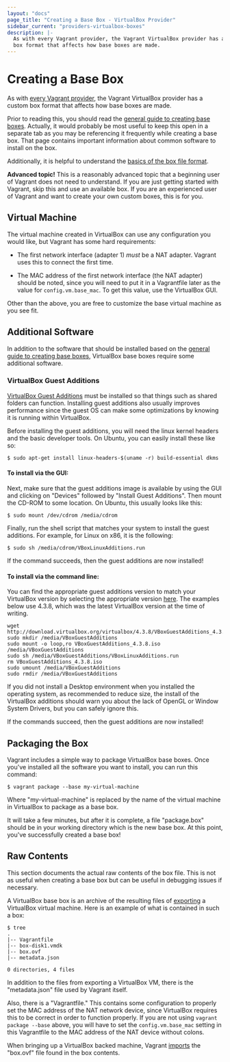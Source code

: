 ```yaml
---
layout: "docs"
page_title: "Creating a Base Box - VirtualBox Provider"
sidebar_current: "providers-virtualbox-boxes"
description: |-
  As with every Vagrant provider, the Vagrant VirtualBox provider has a custom
  box format that affects how base boxes are made.
---
```


# Creating a Base Box

As with [every Vagrant provider](/docs/providers/basic_usage.html), the
Vagrant VirtualBox provider has a custom box format that affects how base
boxes are made.

Prior to reading this, you should read the
[general guide to creating base boxes](/docs/boxes/base.html). Actually,
it would probably be most useful to keep this open in a separate tab
as you may be referencing it frequently while creating a base box. That
page contains important information about common software to install
on the box.

Additionally, it is helpful to understand the
[basics of the box file format](/docs/boxes/format.html).

<div class="alert alert-warning">
  <strong>Advanced topic!</strong> This is a reasonably advanced topic that
  a beginning user of Vagrant does not need to understand. If you are
  just getting started with Vagrant, skip this and use an available
  box. If you are an experienced user of Vagrant and want to create
  your own custom boxes, this is for you.
</div>

## Virtual Machine

The virtual machine created in VirtualBox can use any configuration you would
like, but Vagrant has some hard requirements:

  * The first network interface (adapter 1) _must_ be a NAT adapter.
    Vagrant uses this to connect the first time.

  * The MAC address of the first network interface (the NAT adapter)
    should be noted, since you will need to put it in a Vagrantfile
    later as the value for `config.vm.base_mac`. To get this value, use
    the VirtualBox GUI.

Other than the above, you are free to customize the base virtual machine
as you see fit.

## Additional Software

In addition to the software that should be installed based on the
[general guide to creating base boxes](/docs/boxes/base.html),
VirtualBox base boxes require some additional software.

### VirtualBox Guest Additions

[VirtualBox Guest Additions](https://www.virtualbox.org/manual/ch04.html)
must be installed so that things such as shared folders can function.
Installing guest additions also usually improves performance since the guest
OS can make some optimizations by knowing it is running within VirtualBox.

Before installing the guest additions, you will need the linux kernel headers
and the basic developer tools. On Ubuntu, you can easily install these like
so:

```
$ sudo apt-get install linux-headers-$(uname -r) build-essential dkms
```

#### To install via the GUI:

Next, make sure that the guest additions image is available by using the
GUI and clicking on "Devices" followed by "Install Guest Additions".
Then mount the CD-ROM to some location. On Ubuntu, this usually looks like
this:

```
$ sudo mount /dev/cdrom /media/cdrom
```

Finally, run the shell script that matches your system to install the
guest additions. For example, for Linux on x86, it is the following:

```
$ sudo sh /media/cdrom/VBoxLinuxAdditions.run
```

If the command succeeds, then the guest additions are now installed!

#### To install via the command line:

You can find the appropriate guest additions version to match your VirtualBox
version by selecting the appropriate version
[here](http://download.virtualbox.org/virtualbox/). The examples below use
4.3.8, which was the latest VirtualBox version at the time of writing.

```
wget http://download.virtualbox.org/virtualbox/4.3.8/VBoxGuestAdditions_4.3.8.iso
sudo mkdir /media/VBoxGuestAdditions
sudo mount -o loop,ro VBoxGuestAdditions_4.3.8.iso /media/VBoxGuestAdditions
sudo sh /media/VBoxGuestAdditions/VBoxLinuxAdditions.run
rm VBoxGuestAdditions_4.3.8.iso
sudo umount /media/VBoxGuestAdditions
sudo rmdir /media/VBoxGuestAdditions
```

If you did not install a Desktop environment when you installed the operating
system, as recommended to reduce size, the install of the VirtualBox additions
should warn you about the lack of OpenGL or Window System Drivers, but you can
safely ignore this.

If the commands succeed, then the guest additions are now installed!

## Packaging the Box

Vagrant includes a simple way to package VirtualBox base boxes. Once you've
installed all the software you want to install, you can run this command:

```
$ vagrant package --base my-virtual-machine
```

Where "my-virtual-machine" is replaced by the name of the virtual machine
in VirtualBox to package as a base box.

It will take a few minutes, but after it is complete, a file "package.box"
should be in your working directory which is the new base box. At this
point, you've successfully created a base box!

## Raw Contents

This section documents the actual raw contents of the box file. This is not
as useful when creating a base box but can be useful in debugging issues
if necessary.

A VirtualBox base box is an archive of the resulting files of
[exporting](https://www.virtualbox.org/manual/ch08.html#vboxmanage-export)
a VirtualBox virtual machine. Here is an example of what is contained
in such a box:

```
$ tree
.
|-- Vagrantfile
|-- box-disk1.vmdk
|-- box.ovf
|-- metadata.json

0 directories, 4 files
```

In addition to the files from exporting a VirtualBox VM, there is
the "metadata.json" file used by Vagrant itself.

Also, there is a "Vagrantfile." This contains some configuration to
properly set the MAC address of the NAT network device, since VirtualBox
requires this to be correct in order to function properly. If you are
not using `vagrant package --base` above, you will have to set the
`config.vm.base_mac` setting in this Vagrantfile to the MAC address
of the NAT device without colons.

When bringing up a VirtualBox backed machine, Vagrant
[imports](https://www.virtualbox.org/manual/ch08.html#vboxmanage-import)
the "box.ovf" file found in the box contents.
